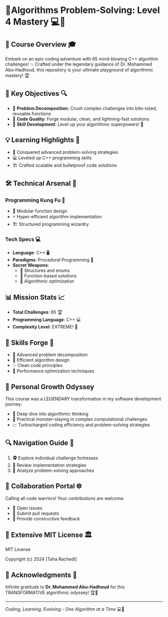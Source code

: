 # 🚀Algorithms Problem-Solving: Level 4 Mastery 💻🧠

## 📘 Course Overview 🎓
Embark on an epic coding adventure with 65 mind-blowing C++ algorithm challenges! 💥 Crafted under the legendary guidance of Dr. Mohammed Abu-Hadhoud, this repository is your ultimate playground of algorithmic mastery! 🏆

## 🎯 Key Objectives 🔍
- 🧩 **Problem Decomposition**: Crush complex challenges into bite-sized, reusable functions
- 💎 **Code Quality**: Forge modular, clean, and lightning-fast solutions
- 🌟 **Skill Development**: Level up your algorithmic superpowers! 💪

## 💡 Learning Highlights 🔬
- 🚀 Conquered advanced problem-solving strategies
- 💻 Leveled up C++ programming skills
- 🏗️ Crafted scalable and bulletproof code solutions

## 🛠️ Technical Arsenal 🔧
### Programming Kung Fu 🥋
- 🧩 Modular function design
- ⚡ Hyper-efficient algorithm implementation
- 🏗️ Structured programming wizardry

### Tech Specs 💻
- **Language**: C++ 🖥️
- **Paradigms**: Procedural Programming 🧮
- **Secret Weapons**:
  - 🔬 Structures and enums
  - 🚀 Function-based solutions
  - 🔋 Algorithmic optimization

## 📊 Mission Stats 📈
- **Total Challenges**: 65 🏆
- **Programming Language**: C++ 💻
- **Complexity Level**: EXTREME! 🌋

## 🌟 Skills Forge 🔨
- 🧠 Advanced problem decomposition
- 🚀 Efficient algorithm design
- ✨ Clean code principles
- 🔬 Performance optimization techniques

## 🚀 Personal Growth Odyssey 
This course was a LEGENDARY transformation in my software development journey:
- 🌠 Deep dive into algorithmic thinking
- 🧩 Practical monster-slaying in complex computational challenges
- 📈 Turbocharged coding efficiency and problem-solving strategies


## 🔍 Navigation Guide 🧭
1. 🕵️ Explore individual challenge fortresses
2. 🧐 Review implementation strategies
3. 🔬 Analyze problem-solving approaches

## 🤝 Collaboration Portal 🌐
Calling all code warriors! Your contributions are welcome:
- 🚨 Open issues
- 🔀 Submit pull requests
- 💬 Provide constructive feedback

## 📜 Extensive MIT License 🏛️

MIT License

Copyright (c) 2024 [Taha Rachedi]


## 🙏 Acknowledgments 🌟
Infinite gratitude to **Dr. Mohammed Abu-Hadhoud** for this TRANSFORMATIVE algorithmic odyssey! 🏆🚀

---

*Coding, Learning, Evolving - One Algorithm at a Time* 💻🧠
